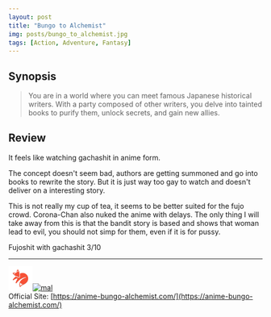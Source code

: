 ```yaml
---
layout: post
title: "Bungo to Alchemist"
img: posts/bungo_to_alchemist.jpg 
tags: [Action, Adventure, Fantasy]
---
```


## Synopsis
>You are in a world where you can meet famous Japanese historical writers. With a party composed of other writers, you delve into tainted books to purify them, unlock secrets, and gain new allies.

## Review
It feels like watching gachashit in anime form.

The concept doesn't seem bad, authors are getting summoned and go into books to rewrite the story. But it is just way too gay to watch and doesn't deliver on a interesting story.

This is not really my cup of tea, it seems to be better suited for the fujo crowd. Corona-Chan also nuked the anime with delays. The only thing I will take away from this is that the bandit story is based and shows that woman lead to evil, you should not simp for them, even if it is for pussy.
   
Fujoshit with gachashit 3/10

---

[![kitsu](..\assets\img\kitsu.png)](https://kitsu.io/anime/bungou-to-alchemist-shinpan-no-haguruma)[![mal](..\assets\img\mal.ico)](https://myanimelist.net/anime/40934/Bungou_to_Alchemist__Shinpan_no_Haguruma)  
Official Site: [https://anime-bungo-alchemist.com/](https://anime-bungo-alchemist.com/)  